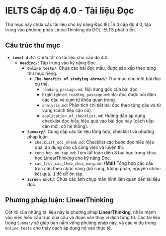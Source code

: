 # IELTS Cấp độ 4.0 - Tài liệu Đọc

Thư mục này chứa các tài liệu cho kỹ năng Đọc IELTS ở cấp độ 4.0, tập trung vào phương pháp LinearThinking do DOL IELTS phát triển.

## Cấu trúc thư mục

- **`Level 4.0/`**: Chứa tất cả tài liệu cho cấp độ 4.0.
    - **`Reading/`**: Tập trung vào kỹ năng Đọc.
        - **`Online tests/`**: Chứa các bài đọc mẫu, được sắp xếp theo từng thư mục riêng.
            - **`The benefits of studying abroad/`**: Thư mục cho một bài đọc cụ thể.
                - `reading_passage.md`: Nội dung gốc của bài đọc.
                - `highlighted_reading_passage.md`: Bài đọc được bôi đậm các câu và cụm từ khóa quan trọng.
                - `analysis.md`: Phân tích chi tiết bài đọc theo từng câu và từ vựng (cách tiếp cận cũ).
                - `application_of_checklist.md`: Hướng dẫn áp dụng checklist đọc hiểu hiệu quả vào bài đọc này (cách tiếp cận mới, có hệ thống).
        - **`Summary/`**: Cung cấp các tài liệu tổng hợp, checklist và phương pháp luận.
            - `checklist_doc_nhanh.md`: Checklist các bước đọc hiểu hiệu quả, áp dụng cho cả công việc và luyện thi.
            - `tong_hop_on_tap.md`: Tóm tắt toàn diện 8 bài học trong khóa học LinearThinking cho kỹ năng Đọc.
            - `cau_truc_cau_theo_chuc_nang.md`: **(Mới)** Tổng hợp các cấu trúc câu theo chức năng (bổ sung, tương phản, nguyên nhân-kết quả...) để dễ ôn tập.
        - **`Screen shot/`**: Chứa các ảnh chụp màn hình liên quan đến tài liệu đọc.

## Phương pháp luận: LinearThinking

Cốt lõi của những tài liệu này là phương pháp **LinearThinking**, nhấn mạnh vào việc hiểu cấu trúc của câu và đoạn văn thay vì dịch từng từ. Các tài liệu trong `Summary` sẽ giúp bạn nắm vững phương pháp này, và các ví dụ trong `Online tests` cho thấy cách áp dụng nó vào thực tế.